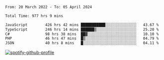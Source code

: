 <!--START_SECTION:waka-->

```txt
From: 20 March 2022 - To: 05 April 2024

Total Time: 977 hrs 9 mins

JavaScript        426 hrs 42 mins ███████████░░░░░░░░░░░░░░   43.67 %
TypeScript        246 hrs 14 mins ██████▒░░░░░░░░░░░░░░░░░░   25.20 %
C#                98 hrs 38 mins  ██▓░░░░░░░░░░░░░░░░░░░░░░   10.10 %
PHP               46 hrs 47 mins  █▒░░░░░░░░░░░░░░░░░░░░░░░   04.79 %
JSON              40 hrs 8 mins   █░░░░░░░░░░░░░░░░░░░░░░░░   04.11 %
```

<!--END_SECTION:waka-->
[![spotify-github-profile](https://spotify-github-profile.vercel.app/api/view?uid=c00zprrvy9xiloa9qnco3hmng&cover_image=true&theme=novatorem&show_offline=false&background_color=121212&bar_color=53b14f&bar_color_cover=false)](https://spotify-github-profile.vercel.app/api/view?uid=c00zprrvy9xiloa9qnco3hmng&redirect=true)



